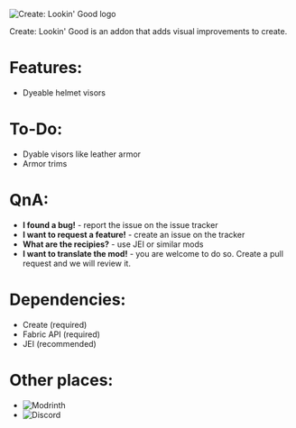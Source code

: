 ![Create: Lookin' Good logo](https://cdn.modrinth.com/data/cached_images/36f767902c2fc3fb2936c99e014d2dfc20695893.png)

Create: Lookin' Good is an addon that adds visual improvements to create.

# Features:
- Dyeable helmet visors

# To-Do:
- Dyable visors like leather armor
- Armor trims

# QnA:
- **I found a bug!** - report the issue on the issue tracker
- **I want to request a feature!** - create an issue on the tracker
- **What are the recipies?** - use JEI or similar mods
- **I want to translate the mod!** - you are welcome to do so. Create a pull request and we will review it.

# Dependencies:

- Create (required)
- Fabric API (required)
- JEI (recommended)

# Other places:
- ![Modrinth](https://modrinth.com/mod/create-lookin-good/settings/description)
- ![Discord](https://discord.gg/EbsxK4Ma)
